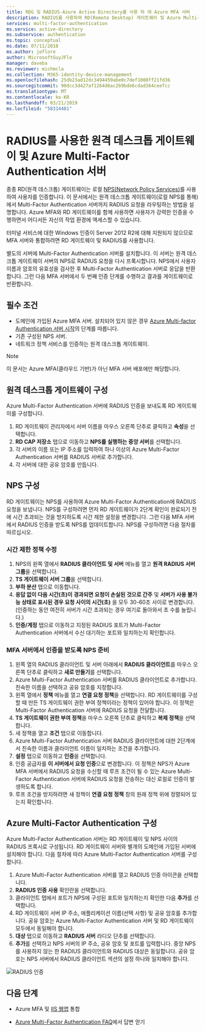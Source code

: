 ```yaml
---
title: RDG 및 RADIUS-Azure Active Directory를 사용 하 여 Azure MFA 서버
description: RADIUS를 사용하여 RD(Remote Desktop) 게이트웨이 및 Azure Multi-Factor Authentication을 배포하는 데 도움이 되는 Azure Multi-Factor Authentication 페이지입니다.
services: multi-factor-authentication
ms.service: active-directory
ms.subservice: authentication
ms.topic: conceptual
ms.date: 07/11/2018
ms.author: joflore
author: MicrosoftGuyJFlo
manager: daveba
ms.reviewer: michmcla
ms.collection: M365-identity-device-management
ms.openlocfilehash: 25db23ad12dc3494459abe0c7def1008ff21fd36
ms.sourcegitcommit: 90dcc3d427af1264d6ac2b9bde6cdad364ceefcc
ms.translationtype: MT
ms.contentlocale: ko-KR
ms.lasthandoff: 03/21/2019
ms.locfileid: "58314481"
---
```

# <a name="remote-desktop-gateway-and-azure-multi-factor-authentication-server-using-radius"></a>RADIUS를 사용한 원격 데스크톱 게이트웨이 및 Azure Multi-Factor Authentication 서버

종종 RD(원격 데스크톱) 게이트웨이는 로컬 [NPS(Network Policy Services)](https://docs.microsoft.com/windows-server/networking/core-network-guide/core-network-guide#BKMK_optionalfeatures)를 사용하여 사용자를 인증합니다. 이 문서에서는 원격 데스크톱 게이트웨이(로컬 NPS를 통해)에서 Multi-Factor Authentication 서버까지 RADIUS 요청을 라우팅하는 방법을 설명합니다. Azure MFA와 RD 게이트웨이를 함께 사용하면 사용자가 강력한 인증을 수행하면서 어디서든 자신의 작업 환경에 액세스할 수 있습니다. 

터미널 서비스에 대한 Windows 인증이 Server 2012 R2에 대해 지원되지 않으므로 MFA 서버와 통합하려면 RD 게이트웨이 및 RADIUS를 사용합니다. 

별도의 서버에 Multi-Factor Authentication 서버를 설치합니다. 이 서버는 원격 데스크톱 게이트웨이 서버의 NPS로 RADIUS 요청을 다시 프록시합니다. NPS에서 사용자 이름과 암호의 유효성을 검사한 후 Multi-Factor Authentication 서버로 응답을 반환합니다. 그런 다음 MFA 서버에서 두 번째 인증 단계를 수행하고 결과를 게이트웨이로 반환합니다.

## <a name="prerequisites"></a>필수 조건

- 도메인에 가입된 Azure MFA 서버. 설치되어 있지 않은 경우 [Azure Multi-factor Authentication 서버 시작](howto-mfaserver-deploy.md)의 단계를 따릅니다.
- 기존 구성된 NPS 서버.
- 네트워크 정책 서비스를 인증하는 원격 데스크톱 게이트웨이.

> [!NOTE]
> 이 문서는 Azure MFA(클라우드 기반)가 아닌 MFA 서버 배포에만 해당합니다.

## <a name="configure-the-remote-desktop-gateway"></a>원격 데스크톱 게이트웨이 구성
Azure Multi-Factor Authentication 서버에 RADIUS 인증을 보내도록 RD 게이트웨이를 구성합니다. 

1. RD 게이트웨이 관리자에서 서버 이름을 마우스 오른쪽 단추로 클릭하고 **속성**을 선택합니다.
2. **RD CAP 저장소** 탭으로 이동하고 **NPS를 실행하는 중앙 서버**를 선택합니다. 
3. 각 서버의 이름 또는 IP 주소를 입력하여 하나 이상의 Azure Multi-Factor Authentication 서버를 RADIUS 서버로 추가합니다. 
4. 각 서버에 대한 공유 암호를 만듭니다.

## <a name="configure-nps"></a>NPS 구성
RD 게이트웨이는 NPS를 사용하여 Azure Multi-Factor Authentication에 RADIUS 요청을 보냅니다. NPS를 구성하려면 먼저 RD 게이트웨이가 2단계 확인이 완료되기 전에 시간 초과되는 것을 방지하도록 시간 제한 설정을 변경합니다. 그런 다음 MFA 서버에서 RADIUS 인증을 받도록 NPS를 업데이트합니다. NPS를 구성하려면 다음 절차를 따르십시오.

### <a name="modify-the-timeout-policy"></a>시간 제한 정책 수정

1. NPS의 왼쪽 열에서 **RADIUS 클라이언트 및 서버** 메뉴를 열고 **원격 RADIUS 서버 그룹**을 선택합니다. 
2. **TS 게이트웨이 서버 그룹**을 선택합니다. 
3. **부하 분산** 탭으로 이동합니다. 
4. **응답 없이 다음 시간(초)이 경과되면 요청이 손실된 것으로 간주** 및 **서버가 사용 불가능 상태로 표시된 경우 요청 사이의 시간(초)** 을 모두 30-60초 사이로 변경합니다. (인증하는 동안 여전히 서버가 시간 초과되는 경우 여기로 돌아와서 초 수를 늘립니다.)
5. **인증/계정** 탭으로 이동하고 지정된 RADIUS 포트가 Multi-Factor Authentication 서버에서 수신 대기하는 포트와 일치하는지 확인합니다.

### <a name="prepare-nps-to-receive-authentications-from-the-mfa-server"></a>MFA 서버에서 인증을 받도록 NPS 준비

1. 왼쪽 열의 RADIUS 클라이언트 및 서버 아래에서 **RADIUS 클라이언트**를 마우스 오른쪽 단추로 클릭하고 **새로 만들기**를 선택합니다.
2. Azure Multi-Factor Authentication 서버를 RADIUS 클라이언트로 추가합니다. 친숙한 이름을 선택하고 공유 암호를 지정합니다.
3. 왼쪽 열에서 **정책** 메뉴를 열고 **연결 요청 정책**을 선택합니다. RD 게이트웨이를 구성할 때 만든 TS 게이트웨이 권한 부여 정책이라는 정책이 있어야 합니다. 이 정책은 Multi-Factor Authentication 서버에 RADIUS 요청을 전달합니다.
4. **TS 게이트웨이 권한 부여 정책**을 마우스 오른쪽 단추로 클릭하고 **복제 정책**을 선택합니다. 
5. 새 정책을 열고 **조건** 탭으로 이동합니다.
6. Azure Multi-Factor Authentication 서버 RADIUS 클라이언트에 대한 2단계에서 친숙한 이름과 클라이언트 이름이 일치하는 조건을 추가합니다. 
7. **설정** 탭으로 이동하고 **인증**을 선택합니다.
8. 인증 공급자를 **이 서버에서 요청 인증**으로 변경합니다. 이 정책은 NPS가 Azure MFA 서버에서 RADIUS 요청을 수신할 때 루프 조건이 될 수 있는 Azure Multi-Factor Authentication 서버에 RADIUS 요청을 전송하는 대신 로컬로 인증이 발생하도록 합니다. 
9. 루프 조건을 방지하려면 새 정책이 **연결 요청 정책** 창의 원래 정책 위에 정렬되어 있는지 확인합니다.

## <a name="configure-azure-multi-factor-authentication"></a>Azure Multi-Factor Authentication 구성

Azure Multi-Factor Authentication 서버는 RD 게이트웨이 및 NPS 사이의 RADIUS 프록시로 구성됩니다.  RD 게이트웨이 서버와 별개의 도메인에 가입된 서버에 설치해야 합니다. 다음 절차에 따라 Azure Multi-Factor Authentication 서버를 구성합니다.

1. Azure Multi-Factor Authentication 서버를 열고 RADIUS 인증 아이콘을 선택합니다. 
2. **RADIUS 인증 사용** 확인란을 선택합니다.
3. 클라이언트 탭에서 포트가 NPS에 구성된 포트와 일치하는지 확인한 다음 **추가**를 선택합니다.
4. RD 게이트웨이 서버 IP 주소, 애플리케이션 이름(선택 사항) 및 공유 암호를 추가합니다. 공유 암호는 Azure Multi-Factor Authentication 서버 및 RD 게이트웨이 모두에서 동일해야 합니다.
3. **대상** 탭으로 이동하고 **RADIUS 서버** 라디오 단추를 선택합니다.
4. **추가**를 선택하고 NPS 서버의 IP 주소, 공유 암호 및 포트를 입력합니다. 중앙 NPS를 사용하지 않는 한 RADIUS 클라이언트와 RADIUS 대상은 동일합니다. 공유 암호는 NPS 서버에서 RADIUS 클라이언트 섹션의 설정 하나와 일치해야 합니다.

![RADIUS 인증](./media/howto-mfaserver-nps-rdg/radius.png)

## <a name="next-steps"></a>다음 단계

- Azure MFA 및 [IIS 웹앱](howto-mfaserver-iis.md) 통합

- [Azure Multi-Factor Authentication FAQ](multi-factor-authentication-faq.md)에서 답변 얻기
